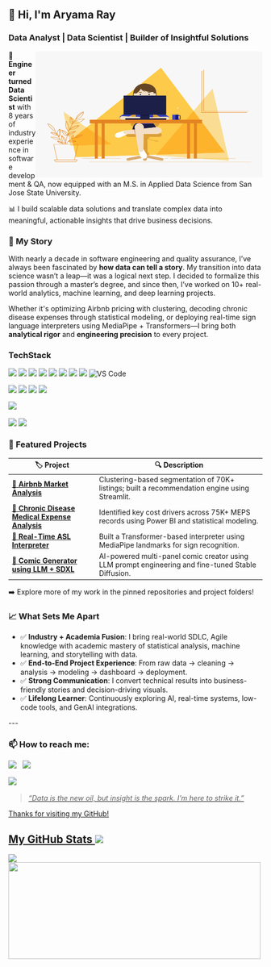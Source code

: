 ## 👋 Hi, I'm Aryama Ray 
### Data Analyst | Data Scientist | Builder of Insightful Solutions
 <!-- code gif-->

<img align="right" alt="GIF" src="./code.gif" width="450" height="250" />

🎯 **Engineer turned Data Scientist**  with 8 years of industry experience in software development & QA, now equipped with an M.S. in Applied Data Science from San Jose State University.  

📊 I build scalable data solutions and translate complex data into meaningful, actionable insights that drive business decisions.

### 🧠 My Story

With nearly a decade in software engineering and quality assurance, I’ve always been fascinated by **how data can tell a story**. My transition into data science wasn’t a leap—it was a logical next step. I decided to formalize this passion through a master’s degree, and since then, I’ve worked on 10+ real-world analytics, machine learning, and deep learning projects.
 

Whether it's optimizing Airbnb pricing with clustering, decoding chronic disease expenses through statistical modeling, or deploying real-time sign language interpreters using MediaPipe + Transformers—I bring both **analytical rigor** and **engineering precision** to every project.

<!-- Skills -->

### TechStack
  

   <img src="https://img.shields.io/badge/Python-FFD43B?style=for-the-badge&logo=python&logoColor=blue"/> <img src="https://img.shields.io/badge/Pandas-2C2D72?style=for-the-badge&logo=pandas&logoColor=white"/> <img src="https://img.shields.io/badge/Numpy-777BB4?style=for-the-badge&logo=numpy&logoColor=white"/> <img src="https://img.shields.io/badge/R-276DC3?style=for-the-badge&logo=r&logoColor=white"/> <img src="https://img.shields.io/badge/scikit_learn-F7931E?style=for-the-badge&logo=scikit-learn&logoColor=white"/> <img src="https://img.shields.io/badge/PLSQL-F80000?style=for-the-badge&logo=oracle&logoColor=black"/> <img src="https://img.shields.io/badge/json-5E5C5C?style=for-the-badge&logo=json&logoColor=white"/> <img src="https://img.shields.io/badge/-GitHub-181717?style=for-the-badge&logo=github"/> ![VS Code](https://img.shields.io/badge/-VS%20Code-007ACC?style=for-the-badge&logo=visual-studio-code)
  
  <img src="https://img.shields.io/badge/MySQL-005C84?style=for-the-badge&logo=mysql&logoColor=white"/> <img src="https://img.shields.io/badge/Neo4j-018bff?style=for-the-badge&logo=neo4j&logoColor=white"/> <img src="https://img.shields.io/badge/MongoDB-4EA94B?style=for-the-badge&logo=mongodb&logoColor=white"/> <img src="https://img.shields.io/badge/Elastic_Search-005571?style=for-the-badge&logo=elasticsearch&logoColor=white"/> 
  
  <img src="https://img.shields.io/badge/Tableau-E97627?style=for-the-badge&logo=Tableau&logoColor=white"/>

  <img src="https://img.shields.io/badge/Amazon%20AWS-232F3E?style=for-the-badge&logo=amazon-aws"/> <img src="https://img.shields.io/badge/Google%20Cloud-black?style=for-the-badge&logo=google-cloud"/>

### 📌 Featured Projects
| 🏷️ Project | 🔍 Description |
|-----------|----------------|
| **[🏡 Airbnb Market Analysis](https://github.com/aryama-ray/Airbnb-Rental-Market-Analysis)** | Clustering-based segmentation of 70K+ listings; built a recommendation engine using Streamlit. |
| **[💊 Chronic Disease Medical Expense Analysis](https://github.com/aryama-ray/Medical-Expense-Analysis-for-Chronic-Diseases-in-the-Southern-US)** | Identified key cost drivers across 75K+ MEPS records using Power BI and statistical modeling. |
| **[🤟 Real-Time ASL Interpreter](https://github.com/aryama-ray/sign-language-interpreter)** | Built a Transformer-based interpreter using MediaPipe landmarks for sign recognition. |
| **[🎨 Comic Generator using LLM + SDXL](https://github.com/aryama-ray/comicgen-ai)** | AI-powered multi-panel comic creator using LLM prompt engineering and fine-tuned Stable Diffusion. |

➡️ Explore more of my work in the pinned repositories and project folders!

### 📈 What Sets Me Apart

- ✅ **Industry + Academia Fusion**: I bring real-world SDLC, Agile knowledge with academic mastery of statistical analysis, machine learning, and storytelling with data.
- ✅ **End-to-End Project Experience**: From raw data → cleaning → analysis → modeling → dashboard → deployment.
- ✅ **Strong Communication**: I convert technical results into business-friendly stories and decision-driving visuals.
- ✅ **Lifelong Learner**: Continuously exploring AI, real-time systems, low-code tools, and GenAI integrations.

---<!-- contact card--> 
### 📫 How to reach me:
  
  [<img src="https://img.icons8.com/color/48/000000/linkedin.png" width="3.5%"/>](https://www.linkedin.com/in/aryamaray/)  &nbsp; <a href="mailto:ray.aryama@gmail.com"> <img src="https://img.icons8.com/fluent/48/000000/gmail.png" width="3.5%"/>


<!-- Profile Views -->

<!-- <p align="left"> <![](https://komarev.com/ghpvc/?username=aryama-ray&color=green)> -->
 ![](https://komarev.com/ghpvc/?username=aryama-ray&label=PROFILE+VIEWS)
</p>

> _“Data is the new oil, but insight is the spark. I’m here to strike it.”_

Thanks for visiting my GitHub!

<!-- GitHub section -->

 ##  My GitHub Stats <img src = "https://i.pinimg.com/originals/65/c4/f4/65c4f452571be1261e9c623f7da488ac.gif" width = 35px> 
 
 <div>
  <img align="left" src="https://github-readme-streak-stats.herokuapp.com/?user=aryama-ray"/>
  <img align="left" src="https://github-readme-stats.vercel.app/api/top-langs?username=aryama-ray&langs_count=10&show_icons=true&locale=en&layout=compact&theme=light" height="192px"  width="500px"/>
</div>
